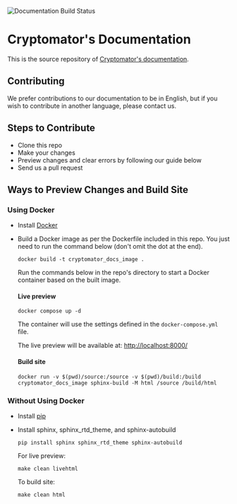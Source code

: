 ![Documentation Build Status](https://github.com/cryptomator/docs/workflows/Deploy%20to%20GitHub%20Pages/badge.svg)

# Cryptomator's Documentation

This is the source repository of [Cryptomator's documentation](https://docs.cryptomator.org).

## Contributing

We prefer contributions to our documentation to be in English, but if you wish to contribute in another language, please contact us.

## Steps to Contribute

- Clone this repo
- Make your changes
- Preview changes and clear errors by following our guide below
- Send us a pull request

## Ways to Preview Changes and Build Site

### Using Docker

- Install [Docker](https://www.docker.com/)
- Build a Docker image as per the Dockerfile included in this repo. You just need to run the command below (don't omit the dot at the end).

  ```
  docker build -t cryptomator_docs_image .
  ```
  
  Run the commands below in the repo's directory to start a Docker container based on the built image.

  #### Live preview 

  ```
  docker compose up -d
  ```
  The container will use the settings defined in the `docker-compose.yml` file.
  
  The live preview will be available at: [http://localhost:8000/](http://localhost:8000/)

  #### Build site

  ```
  docker run -v $(pwd)/source:/source -v $(pwd)/build:/build cryptomator_docs_image sphinx-build -M html /source /build/html
  ```

### Without Using Docker

- Install [pip](https://pip.pypa.io/en/stable/installation/)
- Install sphinx, sphinx_rtd_theme, and sphinx-autobuild

  ```
  pip install sphinx sphinx_rtd_theme sphinx-autobuild
  ```

  For live preview:

  ```
  make clean livehtml
  ``` 

  To build site:

  ```
  make clean html
  ``` 

<!--
How tow record `.gif`s:

1. Record screen using Quicktime on #FCFCFC background
2. Generate palette for PNG: `ffmpeg -i recording.mov -vf "fps=10,palettegen" -y palette.png`
2. Generate GIF: `ffmpeg -i recording.mov -i palette.png -lavfi "fps=10 [x]; [x][1:v] paletteuse" -y result.gif`
-->
